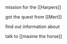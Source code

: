mission for the [[Harpers]]

got the quest from [[Mert]] 

find out information about

talk to [[maxine the horse]]


